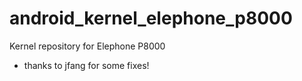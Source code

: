 # android_kernel_elephone_p8000
Kernel repository for Elephone P8000
* thanks to jfang for some fixes!
